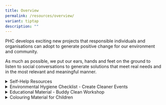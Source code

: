 ```yaml
---
title: Overview
permalink: /resources/overview/
variant: tiptap
description: ""
---
```

<p>PHC develops exciting new projects that responsible individuals and organisations
can adopt to generate positive change for our environment and community.</p>
<p>As much as possible, we put our ears, hands and feet on the ground to
listen to social conversations to generate solutions that meet real needs
and in the most relevant and meaningful manner.</p>
<div data-type="detailGroup" class="isomer-accordion isomer-accordion-white">
<details class="isomer-details">
<summary>Self-Help Resources</summary>
<div data-type="detailsContent" class="isomer-details-content">
<h3>CleanPod</h3>
<p>On the yearly average, there are 700 over clean-ups at recreational beaches.
With the increased frequency of ad-hoc clean-ups, more tools and materials
are purchased by the communities by for activities. These new tools and
materials are often under-utilised, with an average of only 1 to 2 hours
of utility before being store away or disposed of.
<br>
<br>Find out how PHC aims to help create a more sustainable way to support
clean-ups with&nbsp;<a href="https://www.publichygienecouncil.sg/resources/cleanpod" rel="noopener noreferrer nofollow" target="_blank">CleanPod</a>.</p>
<h3>Instructional Video</h3>
<p>First time initiating a clean-up for your community, school or company?
<br><a href="https://youtu.be/7HUKURRekxU" rel="noopener noreferrer nofollow" target="_blank">Watch</a>&nbsp;and
learn how to organise a clean-up in less than 120 seconds!</p>
</div>
</details>
<details class="isomer-details">
<summary>Environmental Hygiene Checklist - Create Cleaner Events</summary>
<div data-type="detailsContent" class="isomer-details-content">
<h3>Environmental Hygiene Checklist</h3>
<p>Good hygiene practices should be continued to safeguard wider public health.
The PHC have developed an&nbsp;<a href="/files/Resources/phc_environmental_hygiene_checklist___jul_2023.pdf" rel="noopener noreferrer nofollow" target="_blank">Environmental Hygiene Checklist</a>&nbsp;to
guide businesses in practising good environmental hygiene routines. We
encourage all premises operators to make use of this checklist to maintain
good hygiene standards.&nbsp;</p>
<h3>Create Cleaner Events Playbook</h3>
<p>Events often generate litter and research has shown that people are more
likely to improperly dispose of their trash when there is litter around.
This&nbsp;<a href="/files/Resources/create_cleaner_events_playbook.pdf" rel="noopener noreferrer nofollow" target="_blank">Create Cleaner Events Playbook</a>&nbsp;is
a guide to mitigating litter at mass events. This is a particularly helpful
resource for event organisers to refer - Before, During and After events
to successfully provide cleaner and more enjoyable experience for your
participants.</p>
</div>
</details>
<details class="isomer-details">
<summary>Educational Material - Buddy Clean Workshop</summary>
<div data-type="detailsContent" class="isomer-details-content">
<h3>Keep SG Clean Comic Strip Competition 2022</h3>
<p>Secondary school students across the nation drew on their talent for art
and storytelling to create comics on keeping Singapore clean. Catch the
best works&nbsp;<a href="https://heyzine.com/flip-book/e0f7380861.html" rel="noopener noreferrer nofollow" target="_blank">here</a>!&nbsp;
<br>
<br>
</p>
<div class="isomer-image-wrapper">
<img style="width: 100%" height="auto" width="100%" alt="Keep SG Clean Comic Strip Competition 2022" src="/images/Resources/comic98999ba4388c44b4b2dfc93a3dc1801e.jpg">
</div>
<h3>Clean It Forward Conversation with Youths</h3>
<p>Snapshot of the discussion at the Clean It Forward with Youths:</p>
<p></p>
<div class="isomer-image-wrapper">
<img style="width: 100%" height="auto" width="100%" alt="Keep SG Clean Comic Strip Competition 2022" src="/images/Resources/clean_it_forward_conversation_with_youths_scribe.jpg">
</div>
<h3>Keep Singapore Clean Movement in Schools</h3>
<p><a href="/files/Resources/phc_nea_keep_singapore_clean_movement.pdf" rel="noopener noreferrer nofollow" target="_blank">Keep Singapore Clean Movement in Schools’ educational resource pack</a>&nbsp;incorporates
relevant information and educational materials collated from various sources,
targeted at Pre-school, Primary and Secondary level. It serves as an essential
handbook for the students, parents and teachers.</p>
<p></p>
<h4>Background</h4>
<p>The Keep Singapore Clean Movement (KSCM) in Schools is a student-driven
and school-supported effort for students to take ownership of the cleanliness
of their school and the environment. It was launched by the Ministry of
Education (MOE) in July 2014 and supported by the Public Hygiene Council
(PHC).</p>
<p>In line with the KSCM in Schools, ‘Buddy Clean Workshop’, a capacity building
programme titled to assist schools to educate students on the importance
of keeping their school clean as well as to train them in the various skills
(e.g. teamwork, communication) required for the cleaning activities. It
is an environment-based Values-In-Action (VIA) programme targeting at the&nbsp;<strong>Primary 3 and 4 students</strong>,
which schools can take up to fulfil the Character &amp; Citizenship curriculum.</p>
<h4>Buddy Clean Workshop</h4>
<p>The Buddy Clean Workshop is based on NEA’s programme – Project Buddy Clean,
which aims to inculcate positive social values and norms on cleanliness
amongst students. The project leveraged peer influence and feedback to
shape the behaviour of students. It also helps to foster shared ownership
and responsibility of common spaces through regular cohort-wide cleaning.
For more information on Project Buddy Clean and to download a copy of the
Resource Kit which consists of lessons plans to implement the project,
please&nbsp;<a href="/files/Resources/phc_nea_keep_singapore_clean_movement.pdf" rel="noopener noreferrer nofollow" target="_blank">click here</a>.</p>
<p><strong>The Buddy Clean Workshop comprises of three key components and learning outcomes:</strong>
</p>
<p><strong>1. Introduction</strong>
</p>
<p>Students are introduced to the consequences of littering and the need
to keep their school clean and&nbsp;undergo discussion on the role of cleaners
to develop empathy and respect for them.
<br>
</p>
<p><strong>2. Capacity Building</strong>
</p>
<p>Students undergo activities to learn how to communicate effectively, listen
actively and work together as a team to keep the school clean and&nbsp;learn
the various cleaning skills (e.g. how to sweep, mop) to conduct hands-on
cleaning activities in school.&nbsp;
<br>
</p>
<p><strong>3. Discussion and Reflection</strong>
</p>
<p>Students discuss their group’s performance and reflect on what they have
learnt and the areas of improvement.</p>
<p>For more information, please email to:&nbsp;<a href="https://heyzine.com/flip-book/e0f7380861.html" rel="noopener noreferrer nofollow" target="_blank">ask@publichygienecouncil.sg</a>
</p>
</div>
</details>
<details class="isomer-details">
<summary>Colouring Material for Children</summary>
<div data-type="detailsContent" class="isomer-details-content">
<p>PHC Colouring Material Page 1 to 5 65</p>
<div class="isomer-image-wrapper">
<img style="width: 100%" height="auto" width="100%" alt="PHC  Colouring Material Page 5" src="/images/Resources/Coloring Material for Children/PHC_Colouring_Page_5.png">
</div>
<div class="isomer-image-wrapper">
<img style="width: 100%" height="auto" width="100%" alt="PHC  Colouring Material Page 4" src="/images/Resources/Coloring Material for Children/PHC_Colouring_Page_4.png">
</div>
<div class="isomer-image-wrapper">
<img style="width: 100%" height="auto" width="100%" alt="PHC  Colouring Material Page 3" src="/images/Resources/Coloring Material for Children/PHC_Colouring_Page_3.png">
</div>
<div class="isomer-image-wrapper">
<img style="width: 100%" height="auto" width="100%" alt="PHC  Colouring Material Page 2" src="/images/Resources/Coloring Material for Children/PHC_Colouring_Page_2.png">
</div>
<div class="isomer-image-wrapper">
<img style="width: 100%" height="auto" width="100%" alt="PHC  Colouring Material Page 1" src="/images/Resources/Coloring Material for Children/PHC_Colouring_Page_1.png">
</div>
</div>
</details>
</div>
<p></p>